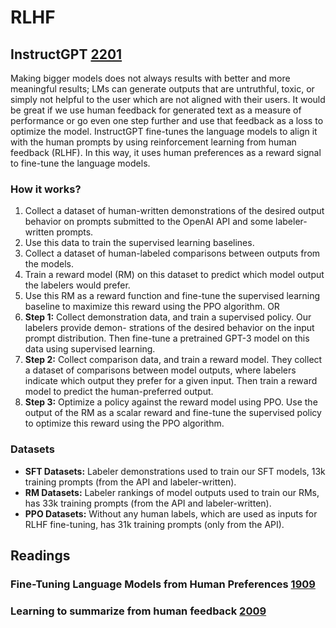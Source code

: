 # RLHF

## InstructGPT [2201]()
Making bigger models does not always results with better and more meaningful results; LMs can generate outputs that are untruthful, toxic, or simply not helpful to the user which are not aligned with their users. It would be great if we use human feedback for generated text as a measure of performance or go even one step further and use that feedback as a loss to optimize the model. InstructGPT fine-tunes the language models to align it with the human prompts by using reinforcement learning from human feedback (RLHF). In this way, it uses human preferences as a reward signal to fine-tune the language models.
### How it works?
1. Collect a dataset of human-written demonstrations of the desired output behavior on prompts submitted to the OpenAI API and some labeler-written prompts.
2. Use this data to train the supervised learning baselines.
3. Collect a dataset of human-labeled comparisons between outputs from the models.
4. Train a reward model (RM) on this dataset to predict which model output the labelers would prefer.
5. Use this RM as a reward function and fine-tune the supervised learning baseline to maximize this reward using the PPO algorithm.
OR
1. **Step 1:** Collect demonstration data, and train a supervised policy. Our labelers provide demon- strations of the desired behavior on the input prompt distribution. Then fine-tune a pretrained GPT-3 model on this data using supervised learning.
2. **Step 2:** Collect comparison data, and train a reward model. They collect a dataset of comparisons between model outputs, where labelers indicate which output they prefer for a given input. Then train a reward model to predict the human-preferred output.
3. **Step 3:** Optimize a policy against the reward model using PPO. Use the output of the RM as a scalar reward and fine-tune the supervised policy to optimize this reward using the PPO algorithm.
### Datasets
- **SFT Datasets:** Labeler demonstrations used to train our SFT models, 13k training prompts (from the API and labeler-written).
- **RM Datasets:** Labeler rankings of model outputs used to train our RMs, has 33k training prompts (from the API and labeler-written).
- **PPO Datasets:** Without any human labels, which are used as inputs for RLHF fine-tuning, has 31k training prompts (only from the API).


## Readings
### Fine-Tuning Language Models from Human Preferences [1909](https://arxiv.org/pdf/1909.08593.pdf)
### Learning to summarize from human feedback [2009](https://arxiv.org/pdf/2009.01325.pdf)
